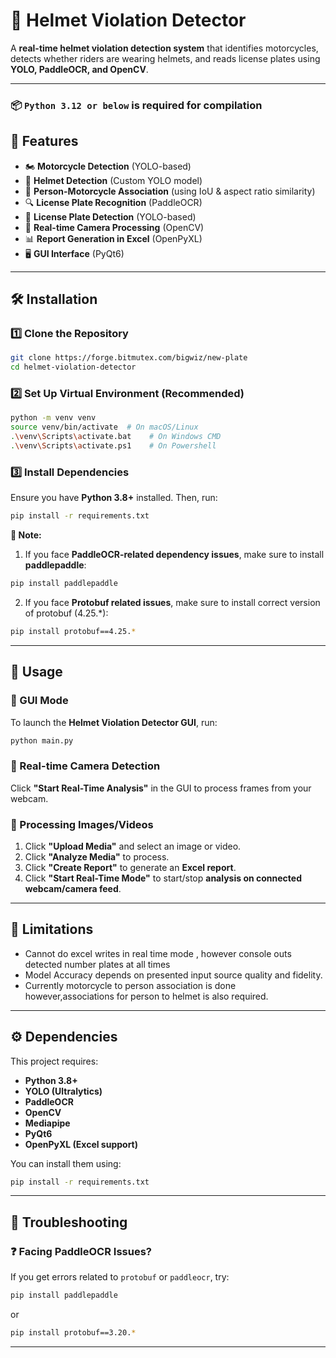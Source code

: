 # 🚀 Helmet Violation Detector

A **real-time helmet violation detection system** that identifies motorcycles, detects whether riders are wearing helmets, and reads license plates using **YOLO, PaddleOCR, and OpenCV**.

---

### 📦 `Python 3.12 or below` is required for compilation

## 📌 Features

- 🏍️ **Motorcycle Detection** (YOLO-based)
- 🎩 **Helmet Detection** (Custom YOLO model)
- 🚶 **Person-Motorcycle Association** (using IoU & aspect ratio similarity)
- 🔍 **License Plate Recognition** (PaddleOCR)
- 🚗 **License Plate Detection** (YOLO-based)
- 🎥 **Real-time Camera Processing** (OpenCV)
- 📊 **Report Generation in Excel** (OpenPyXL)
- 🖥️ **GUI Interface** (PyQt6)

---

## 🛠️ Installation

### 1️⃣ Clone the Repository

```bash
git clone https://forge.bitmutex.com/bigwiz/new-plate
cd helmet-violation-detector
```

### 2️⃣ Set Up Virtual Environment (Recommended)

```bash
python -m venv venv
source venv/bin/activate  # On macOS/Linux
.\venv\Scripts\activate.bat    # On Windows CMD
.\venv\Scripts\activate.ps1    # On Powershell
```

### 3️⃣ Install Dependencies

Ensure you have **Python 3.8+** installed. Then, run:

```bash
pip install -r requirements.txt
```

**🔹 Note:**
1. If you face **PaddleOCR-related dependency issues**, make sure to install **paddlepaddle**:

```bash
pip install paddlepaddle
```

2. If you face **Protobuf related issues**, make sure to install correct version of protobuf (4.25.*):

```bash
pip install protobuf==4.25.*
```

---


## 🚀 Usage

### 🔹 GUI Mode

To launch the **Helmet Violation Detector GUI**, run:

```bash
python main.py
```

### 🔹 Real-time Camera Detection

Click **"Start Real-Time Analysis"** in the GUI to process frames from your webcam.

### 🔹 Processing Images/Videos

1. Click **"Upload Media"** and select an image or video.
2. Click **"Analyze Media"** to process.
3. Click **"Create Report"** to generate an **Excel report**.
4. Click **"Start Real-Time Mode"** to start/stop **analysis on connected webcam/camera feed**.

---

## 📝 Limitations

-  Cannot do excel writes in real time mode , however console outs detected number plates at all times
-  Model Accuracy depends on presented input source quality and fidelity.
-  Currently motorcycle to person association is done however,associations for person to helmet is also required.

---

## ⚙️ Dependencies

This project requires:

- **Python 3.8+**
- **YOLO (Ultralytics)**
- **PaddleOCR**
- **OpenCV**
- **Mediapipe**
- **PyQt6**
- **OpenPyXL (Excel support)**

You can install them using:

```bash
pip install -r requirements.txt
```

---

## 📌 Troubleshooting

### ❓ Facing PaddleOCR Issues?

If you get errors related to `protobuf` or `paddleocr`, try:

```bash
pip install paddlepaddle
```

or

```bash
pip install protobuf==3.20.*
```

---
